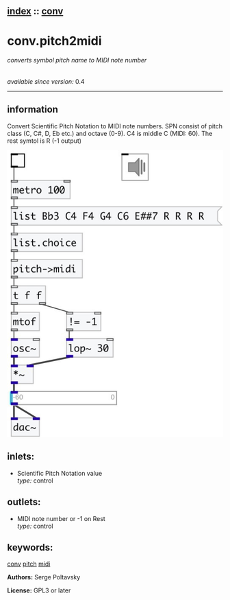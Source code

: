 [index](index.html) :: [conv](category_conv.html)
---

# conv.pitch2midi

###### converts symbol pitch name to MIDI note number

*available since version:* 0.4

---


## information
Convert Scientific Pitch Notation to MIDI note numbers. SPN consist of pitch class
            (C, C#, D, Eb etc.) and octave (0-9). C4 is middle C (MIDI: 60). The rest symtol is R
            (-1 output)



[![example](../examples/img/conv.pitch2midi.jpg)](../examples/pd/conv.pitch2midi.pd)









## inlets:

* Scientific Pitch Notation value<br>
_type:_ control



## outlets:

* MIDI note number or -1 on Rest<br>
_type:_ control



## keywords:

[conv](keywords/conv.html)
[pitch](keywords/pitch.html)
[midi](keywords/midi.html)






**Authors:** Serge Poltavsky




**License:** GPL3 or later





